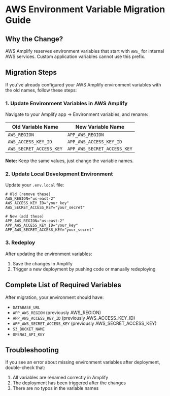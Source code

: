 # AWS Environment Variable Migration Guide

## Why the Change?

AWS Amplify reserves environment variables that start with `AWS_` for internal AWS services. Custom application variables cannot use this prefix.

## Migration Steps

If you've already configured your AWS Amplify environment variables with the old names, follow these steps:

### 1. Update Environment Variables in AWS Amplify

Navigate to your Amplify app → Environment variables, and rename:

| Old Variable Name | New Variable Name |
|-------------------|-------------------|
| `AWS_REGION` | `APP_AWS_REGION` |
| `AWS_ACCESS_KEY_ID` | `APP_AWS_ACCESS_KEY_ID` |
| `AWS_SECRET_ACCESS_KEY` | `APP_AWS_SECRET_ACCESS_KEY` |

**Note:** Keep the same values, just change the variable names.

### 2. Update Local Development Environment

Update your `.env.local` file:

```env
# Old (remove these)
AWS_REGION="us-east-2"
AWS_ACCESS_KEY_ID="your_key"
AWS_SECRET_ACCESS_KEY="your_secret"

# New (add these)
APP_AWS_REGION="us-east-2"
APP_AWS_ACCESS_KEY_ID="your_key"
APP_AWS_SECRET_ACCESS_KEY="your_secret"
```

### 3. Redeploy

After updating the environment variables:
1. Save the changes in Amplify
2. Trigger a new deployment by pushing code or manually redeploying

## Complete List of Required Variables

After migration, your environment should have:

- `DATABASE_URL`
- `APP_AWS_REGION` (previously AWS_REGION)
- `APP_AWS_ACCESS_KEY_ID` (previously AWS_ACCESS_KEY_ID)
- `APP_AWS_SECRET_ACCESS_KEY` (previously AWS_SECRET_ACCESS_KEY)
- `S3_BUCKET_NAME`
- `OPENAI_API_KEY`

## Troubleshooting

If you see an error about missing environment variables after deployment, double-check that:
1. All variables are renamed correctly in Amplify
2. The deployment has been triggered after the changes
3. There are no typos in the variable names 